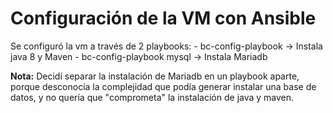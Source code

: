 # Configuración de la VM con Ansible

Se configuró la vm a través de 2 playbooks:
	- bc-config-playbook -> Instala java 8 y Maven
	- bc-config-playbook mysql -> Instala Mariadb

**Nota:** Decidí separar la instalación de Mariadb en un playbook aparte, porque desconocía la complejidad que podía generar instalar una base de datos, y no quería que "comprometa" la instalación de java y maven.

